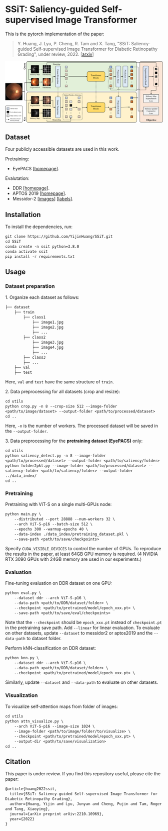 # SSiT: Saliency-guided Self-supervised Image Transformer

This is the pytorch implementation of the paper:

> Y. Huang, J. Lyu, P. Cheng, R. Tam and X. Tang, "SSiT: Saliency-guided Self-supervised Image Transformer for Diabetic Retinopathy Grading", under review, 2022. \[[arxiv](https://arxiv.org/abs/2210.10969)\]

![](./imgs/SSiT.png)



## Dataset
Four publicly accessible datasets are used in this work.

Pretraining:
- EyePACS [[homepage](https://www.kaggle.com/c/diabetic-retinopathy-detection/overview)].

Evalutation:
- DDR [[homepage](https://github.com/nkicsl/DDR-dataset)].
- APTOS 2019 [[homepage](https://www.kaggle.com/c/aptos2019-blindness-detection/overview)].
- Messidor-2 [[images](https://www.adcis.net/en/third-party/messidor2/)] [[labels](https://www.kaggle.com/datasets/google-brain/messidor2-dr-grades)].



## Installation
To install the dependencies, run:
```shell
git clone https://github.com/YijinHuang/SSiT.git
cd SSiT
conda create -n ssit python=3.8.0
conda activate ssit
pip install -r requirements.txt
```



## Usage
### Dataset preparation

1\. Organize each dataset as follows:
```
├── dataset
    ├── train
        ├── class1
            ├── image1.jpg
            ├── image2.jpg
            ├── ...
        ├── class2
            ├── image3.jpg
            ├── image4.jpg
            ├── ...
        ├── class3
        ├── ...
    ├── val
    ├── test
```
Here, `val` and `test` have the same structure of  `train`.

2\. Data preprocessing for all datasets (crop and resize):
```shell
cd utils
python crop.py -n 8 --crop-size 512 --image-folder <path/to/image/dataset> --output-folder <path/to/processed/dataset>
cd ..
```
Here, `-n` is the number of workers. The processed dataset will be saved in the `--output-folder`.

3\. Data preprocessing for the **pretraining dataset (EyePACS)** only:

```shell
cd utils
python saliency_detect.py -n 8 --image-folder <path/to/processed/dataset> --output-folder <path/to/saliency/folder>
python folder2pkl.py --image-folder <path/to/processed/dataset> --saliency-folder <path/to/saliency/folder> --output-folder ../data_index/
cd ..
```



### Pretraining
Pretraining with ViT-S on a single multi-GPUs node:
```shell
python main.py \
    --distributed --port 28888 --num-workers 32 \ 
    --arch ViT-S-p16 --batch-size 512 \
    --epochs 300 --warmup-epochs 40 \
    --data-index ./data_index/pretraining_dataset.pkl \
    --save-path <path/to/save/checkpoints> 
```
Specify `CUDA_VISIBLE_DEVICES` to control the number of GPUs. To reproduce the results in the paper, at least 64GB GPU memory is required. (4 NVIDIA RTX 3090 GPUs with 24GB memory are used in our experiments.)



### Evaluation
Fine-tuning evaluation on DDR dataset on one GPU:
```shell
python eval.py \
    --dataset ddr --arch ViT-S-p16 \
    --data-path <path/to/DDR/dataset/folder> \
    --checkpoint <path/to/pretrained/model/epoch_xxx.pt> \
    --save-path <path/to/save/eval/checkpoints>
```
Note that the `--checkpoint` should be `epoch_xxx.pt` instead of `checkpoint.pt` in the pretraining save path. Add `--linear` for linear evaluation. To evaluate on other datasets, update `--dataset` to messidor2 or aptos2019 and the `--data-path` to dataset folder.

Perform kNN-classification on DDR dataset:
```shell
python knn.py \
    --dataset ddr --arch ViT-S-p16 \
    --data-path <path/to/DDR/dataset/folder> \
    --checkpoint <path/to/pretrained/model/epoch_xxx.pt> \
```
Similarly, update `--dataset` and `--data-path` to evaluate on other datasets.



### Visualization
To visualize self-attention maps from folder of images:
```shell
cd utils
python attn_visualize.py \
    --arch ViT-S-p16 --image-size 1024 \
    --image-folder <path/to/image/folder/to/visualize> \
    --checkpoint <path/to/pretrained/model/epoch_xxx.pt> \
    --output-dir <path/to/save/visualization>
cd ..
```



## Citation

This paper is under review. If you find this repository useful, please cite the paper:

```
@article{huang2022ssit,
  title={SSiT: Saliency-guided Self-supervised Image Transformer for Diabetic Retinopathy Grading},
  author={Huang, Yijin and Lyu, Junyan and Cheng, Pujin and Tam, Roger and Tang, Xiaoying},
  journal={arXiv preprint arXiv:2210.10969},
  year={2022}
}
```

